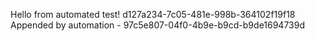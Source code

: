 
 Hello from automated test! d127a234-7c05-481e-998b-364102f19f18
Appended by automation - 97c5e807-04f0-4b9e-b9cd-b9de1694739d